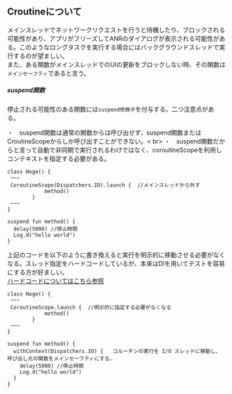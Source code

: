 ## Croutineについて

メインスレッドでネットワークリクエストを行うと待機したり、ブロックされる可能性があり、アプリがフリーズしてANRのダイアログが表示される可能性がある。このようなロングタスクを実行する場合にはバックグラウンドスレッドで実行するのが望ましい。<br>
また、ある関数がメインスレッドでのUIの更新をブロックしない時、その関数は`メインセーフティ`であると言う。

##### suspend関数
停止される可能性のある関数には`suspend修飾子`を付与する。二つ注意点がある。<br>

・　suspend関数は通常の関数からは呼び出せず、suspend関数またはCroutineScopeからしか呼び出すことができない。< br>
・　suspend関数だからと言って自動で非同期で実行されるわけではなく、coroutineScopeを利用しコンテキストを指定する必要がある。<br>

```
class Hoge() {
 ~~~
 CoroutineScope(Dispatchers.IO).launch {  //メインスレッドから外す
            method()
        }
 ~~~
}

suspend fun method() {
  delay(5000) //停止時間
  Log.d("hello world")
}
```
上記のコードを以下のように書き換えると実行を明示的に移動させる必要がなくなる。スレッド指定をハードコードしているが、本来はDIを用いてテストを容易にする方が好ましい。<br>
[ハードコードについてはこちら参照](https://developer.android.com/kotlin/coroutines/coroutines-best-practices?hl=ja#inject-dispatchers)
```
class Hoge() {
 ~~~
 CoroutineScope.launch {  //明示的に指定する必要がなくなる
            method()
        }
 ~~~
}

suspend fun method() {
  withContext(Dispatchers.IO) {   コルーチンの実行を I/O スレッドに移動し、呼び出し元の関数をメインセーフティにする。
    delay(5000) //停止時間
    Log.d("hello world") 
  }
}
```



